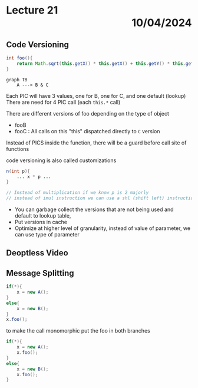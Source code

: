# Lecture 21 <div style="text-align:right"> 10/04/2024 </div>

## Code Versioning

```java
int foo(){
    return Math.sqrt(this.getX() * this.getX() + this.getY() * this.getY());
}
```

```mermaid
graph TB
    A ---> B & C
```

Each PIC will have 3 values, one for B, one for C, and one default (lookup)  
There are need for 4 PIC call (each `this.*` call)

There are different versions of foo depending on the type of object
- fooB
- fooC : All calls on this "this" dispatched directly to `C` version

Instead of PICS inside the function, there will be a guard before call site of functions

code versioning is also called customizations

```java
n(int p){
    ... x * p ... 
}

// Instead of multiplication if we know p is 2 majorly
// instead of imul instruction we can use a shl (shift left) instruction
```

- You can garbage collect the versions that are not being used and default to lookup table,
- Put versions in cache
- Optimize at higher level of granularity, instead of value of parameter, we can use type of parameter


## Deoptless Video

## Message Splitting
```java
if(*){
    x = new A();
}
else{
    x = new B();
}
x.foo();
```

to make the call monomorphic put the foo in both branches

```java
if(*){
    x = new A();
    x.foo();
}
else{
    x = new B();
    x.foo();
}
```
